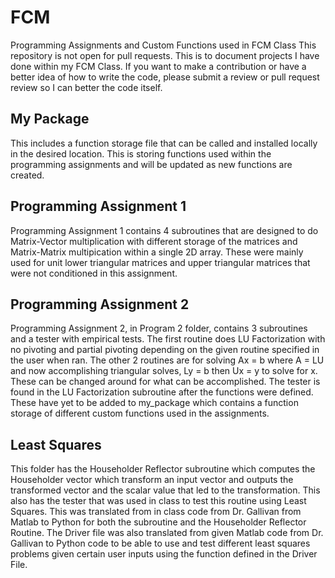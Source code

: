 # FCM
Programming Assignments and Custom Functions used in FCM Class
This repository is not open for pull requests. This is to document projects I have done within my FCM Class. If you want to make a contribution or have a better idea of how to write the code, please submit a review or pull request review so I can better the code itself.

## My Package
This includes a function storage file that can be called and installed locally in the desired location. This is storing functions used within the programming assignments and will be updated as new functions are created.

## Programming Assignment 1
Programming Assignment 1 contains 4 subroutines that are designed to do Matrix-Vector multiplication with different storage of the matrices and Matrix-Matrix multipication within a single 2D array. These were mainly used for unit lower triangular matrices and upper triangular matrices that were not conditioned in this assignment.

## Programming Assignment 2
Programming Assignment 2, in Program 2 folder, contains 3 subroutines and a tester with empirical tests. The first routine does LU Factorization with no pivoting and partial pivoting depending on the given routine specified in the user when ran. The other 2 routines are for solving Ax = b where A = LU and now accomplishing triangular solves, Ly = b then Ux = y to solve for x. These can be changed around for what can be accomplished. The tester is found in the LU Factorization subroutine after the functions were defined. These have yet to be added to my_package which contains a function storage of different custom functions used in the assignments.

## Least Squares
This folder has the Householder Reflector subroutine which computes the Householder vector which transform an input vector and outputs the transformed vector and the scalar value that led to the transformation. This also has the tester that was used in class to test this routine using Least Squares. This was translated from in class code from Dr. Gallivan from Matlab to Python for both the subroutine and the Householder Reflector Routine. The Driver file was also translated from given Matlab code from Dr. Gallivan to Python code to be able to use and test different least squares problems given certain user inputs using the function defined in the Driver File.